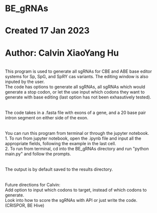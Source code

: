 # BE_gRNAs
# Created 17 Jan 2023
# Author: Calvin XiaoYang Hu

<br>
This program is used to generate all sgRNAs for CBE and ABE base editor systems for Sp, SpG, and SpRY cas variants. The editing window is also inputed by the user. <br>
The code has options to generate all sgRNAs, all sgRNAs which would generate a stop codon, or let the use input which codons they want to generate with base editing (last option has not been exhasutively tested). <br>
<br>

<br>
The code takes in a .fasta file with exons of a gene, and a 20 base pair intron segment on either side of the exon. <br>
<br>

<br>
You can run this program from terminal or through the jupyter notebook. <br>
1. To run from jupyter notebook, open the .ipynb file and input all the appropriate fields, following the example in the last cell. <br>
2. To run from terminal, cd into the BE_gRNAs directory and run
"python main.py" 
and follow the prompts. <br>
<br>

<br>
The output is by default saved to the results directory. <br>
<br>

<br>
Future directions for Calvin: <br>
Add option to input which codons to target, instead of which codons to generate. <br>
Look into how to score the sgRNAs with API or just write the code. (CRISPOR, BE Hive) <br>
